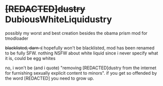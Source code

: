 # ~~[REDACTED]dustry~~ DubiousWhiteLiquidustry
possibly my worst and best creation besides the obama prism mod for tmodloader

~~blacklisted, darn :(~~ hopefully won't be blacklisted, mod has been renamed to be fully SFW. nothing NSFW about white liquid since i never specify what it is, could be egg whites


no, i won't be (and i quote) "removing [REDACTED]dustry from the internet for furnishing sexually explicit content to minors". if you get so offended by the word [REDACTED] you need to grow up.
